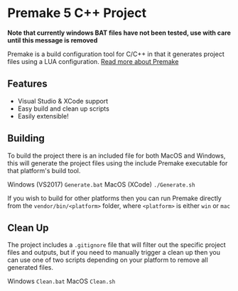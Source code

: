 # Premake 5 C++ Project

**Note that currently windows BAT files have not been tested, use with care until this message is removed**

Premake is a build configuration tool for C/C++ in that it generates project files using a LUA configuration.
[Read more about Premake](https://premake.github.io/)

## Features

-   Visual Studio & XCode support
-   Easy build and clean up scripts
-   Easily extensible!

## Building

To build the project there is an included file for both MacOS and Windows, this will generate the project files using the include Premake executable for that platform's build tool.

Windows (VS2017) `Generate.bat`
MacOS (XCode) `./Generate.sh`

If you wish to build for other platforms then you can run Premake directly from the `vendor/bin/<platform>` folder, where `<platform>` is either `win` or `mac`

## Clean Up

The project includes a `.gitignore` file that will filter out the specific project files and outputs, but if you need to manually trigger a clean up then you can use one of two scripts depending on your platform to remove all generated files.

Windows `Clean.bat`
MacOS `Clean.sh`
